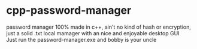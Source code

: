 # cpp-password-manager
password manager 100% made in c++, ain't no kind of hash or encryption, just a solid .txt local mamager with an nice and enjoyable desktop GUI
<br>
Just run the password-manager.exe and bobby is your uncle
